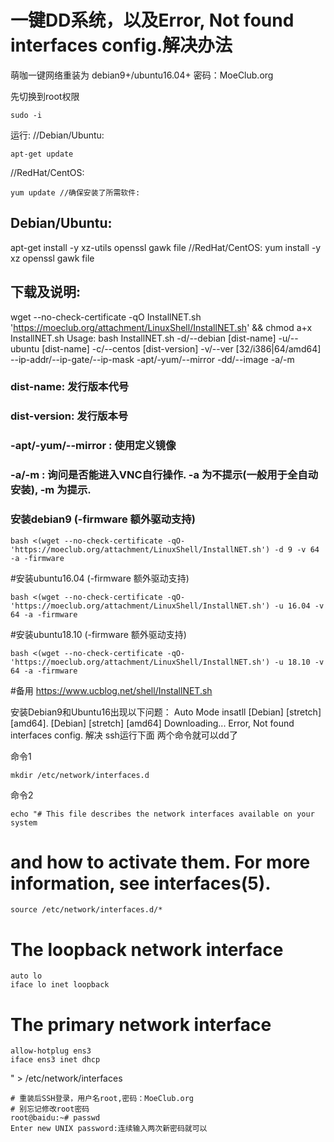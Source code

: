 
# 一键DD系统，以及Error, Not found interfaces config.解决办法

萌咖一键网络重装为 debian9+/ubuntu16.04+
密码：MoeClub.org

先切换到root权限
```
sudo -i 
```
运行: //Debian/Ubuntu:
```
apt-get update 
```
//RedHat/CentOS:
```
yum update //确保安装了所需软件:
```
## Debian/Ubuntu:
apt-get install -y xz-utils openssl gawk file //RedHat/CentOS:
yum install -y xz openssl gawk file
## 下载及说明:
wget --no-check-certificate -qO InstallNET.sh 'https://moeclub.org/attachment/LinuxShell/InstallNET.sh' && chmod a+x InstallNET.sh
Usage: bash InstallNET.sh
-d/--debian [dist-name]
-u/--ubuntu [dist-name]
-c/--centos [dist-version]
-v/--ver [32/i386|64/amd64]
--ip-addr/--ip-gate/--ip-mask
-apt/-yum/--mirror
-dd/--image
-a/-m
### dist-name: 发行版本代号
### dist-version: 发行版本号
### -apt/-yum/--mirror : 使用定义镜像
### -a/-m : 询问是否能进入VNC自行操作. -a 为不提示(一般用于全自动安装), -m 为提示.
### 安装debian9 (-firmware 额外驱动支持)
```
bash <(wget --no-check-certificate -qO- 'https://moeclub.org/attachment/LinuxShell/InstallNET.sh') -d 9 -v 64 -a -firmware
```
#安装ubuntu16.04 (-firmware 额外驱动支持)
```
bash <(wget --no-check-certificate -qO- 'https://moeclub.org/attachment/LinuxShell/InstallNET.sh') -u 16.04 -v 64 -a -firmware
```
#安装ubuntu18.10 (-firmware 额外驱动支持)
```
bash <(wget --no-check-certificate -qO- 'https://moeclub.org/attachment/LinuxShell/InstallNET.sh') -u 18.10 -v 64 -a -firmware
```
#备用
https://www.ucblog.net/shell/InstallNET.sh

安装Debian9和Ubuntu16出现以下问题：
Auto Mode insatll [Debian] [stretch] [amd64].
[Debian] [stretch] [amd64] Downloading...
Error, Not found interfaces config.
解决
ssh运行下面 两个命令就可以dd了

命令1
```
mkdir /etc/network/interfaces.d
```
命令2
```
echo "# This file describes the network interfaces available on your system
```
# and how to activate them. For more information, see interfaces(5).
```
source /etc/network/interfaces.d/*
```
# The loopback network interface
```
auto lo
iface lo inet loopback
```
# The primary network interface
```
allow-hotplug ens3
iface ens3 inet dhcp
```
" > /etc/network/interfaces
```
# 重装后SSH登录，用户名root,密码：MoeClub.org
# 别忘记修改root密码
root@baidu:~# passwd
Enter new UNIX password:连续输入两次新密码就可以